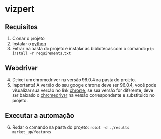 # vizpert

## Requisitos
1. Clonar o projeto
2. Instalar o [python](https://www.python.org/downloads/)
3. Entrar na pasta do projeto e instalar as bibliotecas com o comando `pip install -r requirements.txt`

## Webdriver
4. Deixei um chromedriver na versão 96.0.4 na pasta do projeto.
5. Importante! A versão do seu google chrome deve ser 96.0.4, você pode visualizar sua versão no link [chrome](chrome://settings/help), se sua versão for diferente, deve ser baixado o [chromedriver](https://chromedriver.chromium.org/downloads) na versão correspondente e substituido no projeto.

## Executar a automação
6. Rodar o comando na pasta do projeto: `robot -d ./results market_up/features `  
